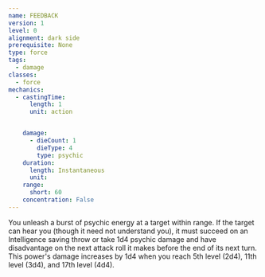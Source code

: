 ```yaml
---
name: FEEDBACK
version: 1
level: 0
alignment: dark side
prerequisite: None
type: force
tags:
  - damage
classes:
  - force
mechanics:
  - castingTime:
      length: 1
      unit: action


    damage:
      - dieCount: 1
        dieType: 4
        type: psychic
    duration:
      length: Instantaneous
      unit: 
    range:
      short: 60
    concentration: False
---
```

You unleash a burst of psychic energy at a target
within range. If the target can hear you (though it need
not understand you), it must succeed on an
Intelligence saving throw or take 1d4 psychic damage
and have disadvantage on the next attack roll it makes
before the end of its next turn.
This power's damage increases by 1d4 when you
reach 5th level (2d4), 11th level (3d4), and 17th level
(4d4).

    